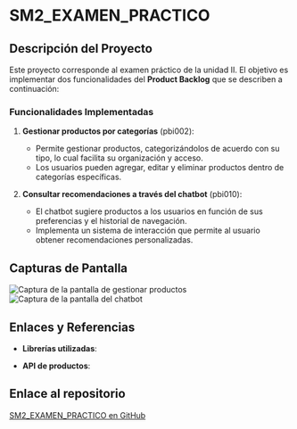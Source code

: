 # SM2_EXAMEN_PRACTICO

## Descripción del Proyecto

Este proyecto corresponde al examen práctico de la unidad II. El objetivo es implementar dos funcionalidades del **Product Backlog** que se describen a continuación:

### Funcionalidades Implementadas

1. **Gestionar productos por categorías** (pbi002): 
   - Permite gestionar productos, categorizándolos de acuerdo con su tipo, lo cual facilita su organización y acceso.
   - Los usuarios pueden agregar, editar y eliminar productos dentro de categorías específicas.

2. **Consultar recomendaciones a través del chatbot** (pbi010):
   - El chatbot sugiere productos a los usuarios en función de sus preferencias y el historial de navegación.
   - Implementa un sistema de interacción que permite al usuario obtener recomendaciones personalizadas.

## Capturas de Pantalla

![Captura de la pantalla de gestionar productos](.png)
![Captura de la pantalla del chatbot](.png)

## Enlaces y Referencias

- **Librerías utilizadas**:

  
- **API de productos**:


## Enlace al repositorio

[SM2_EXAMEN_PRACTICO en GitHub](https://github.com/jesushuallpa/SM2_EXAMEN_PRACTICO)
